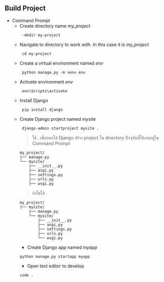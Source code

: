 ## Build Project
  - Command Prompt 
      - Create directory name _my_project_
        ```
         -mkdir my-project
        ```
      - Navigate to directory to work with. In this case it is _my_project_
        ```
         cd my-project
        ```
      - Create a virtual environment named _env_
        ```
         python manage.py -m venv env
        ```
      - Activate environment _env_
        ```
         env\Scripts\activate
        ```
      - Install Django
        ```
         pip install django
        ```
      - Create Django project named _mysite_
        ```
         django-admin startproject mysite .
        ```
        > ใช้ . เพื่อบอกให้ Django สร้าง project ใน directory ปัจจุบันที่ใช้งานอยู่ใน Command Prompt
        ```
        my_project/
        ├── manage.py
        └── mysite/
            ├── __init__.py
            ├── asgi.py
            ├── settings.py
            ├── urls.py
            ├── wsgi.py
        ```
        > ถ้าไม่ใช้ .
        ```
        my_project/
        ├── mysite/
            ├── manage.py
            └── mysite/
                ├── __init__.py
                ├── asgi.py
                ├── settings.py
                ├── urls.py
                └── wsgi.py
        ```
        - Create Django app named _myapp_
        ```
        python manage.py startapp myapp
        ```
        - Open text editor to develop
        ```
        code .
        ```
        
     



























        


        
